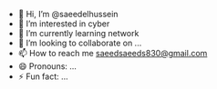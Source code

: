 - 👋 Hi, I’m @saeedelhussein
- 👀 I’m interested in cyber 
- 🌱 I’m currently learning network
- 💞️ I’m looking to collaborate on ...
- 📫 How to reach me saeedsaeeds830@gmail.com
- 😄 Pronouns: ...
- ⚡ Fun fact: ...

<!---
saeedelhussein/saeedelhussein is a ✨ special ✨ repository because its `README.md` (this file) appears on your GitHub profile.
You can click the Preview link to take a look at your changes.
--->
